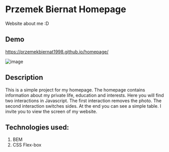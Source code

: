 # Przemek Biernat Homepage
Website about me :D

## Demo

https://przemekbiernat1998.github.io/homepage/

![image](https://i.ibb.co/nP6kb7S/zdj1.jpg)

## Description
This is a simple project for my homepage. The homepage contains information about my private life, education and interests. Here you will find two interactions in Javascript. The first interaction removes the photo. The second interaction switches sides. At the end you can see a simple table. I invite you to view the screen of my website.

## Technologies used:
1. BEM
2. CSS Flex-box
